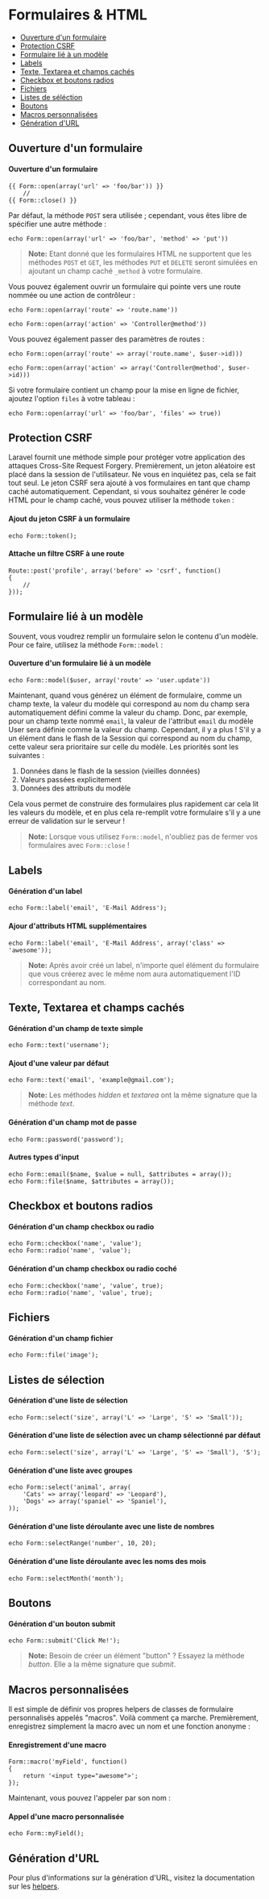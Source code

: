 # Formulaires & HTML

- [Ouverture d'un formulaire](#opening-a-form)
- [Protection CSRF](#csrf-protection)
- [Formulaire lié à un modèle](#form-model-binding)
- [Labels](#labels)
- [Texte, Textarea et champs cachés](#text)
- [Checkbox et boutons radios](#checkboxes-and-radio-buttons)
- [Fichiers](#file-input)
- [Listes de séléction](#drop-down-lists)
- [Boutons](#buttons)
- [Macros personnalisées](#custom-macros)
- [Génération d'URL](#generating-urls)

<a name="opening-a-form"></a>
## Ouverture d'un formulaire

#### Ouverture d'un formulaire

    {{ Form::open(array('url' => 'foo/bar')) }}
        //
    {{ Form::close() }}

Par défaut, la méthode `POST` sera utilisée ; cependant, vous êtes libre de spécifier une autre méthode :

    echo Form::open(array('url' => 'foo/bar', 'method' => 'put'))

> **Note:** Etant donné que les formulaires HTML ne supportent que les méthodes `POST` et `GET`, les méthodes `PUT` et `DELETE` seront simulées en ajoutant un champ caché `_method` à votre formulaire.

Vous pouvez également ouvrir un formulaire qui pointe vers une route nommée ou une action de contrôleur :

    echo Form::open(array('route' => 'route.name'))

    echo Form::open(array('action' => 'Controller@method'))

Vous pouvez également passer des paramètres de routes :

    echo Form::open(array('route' => array('route.name', $user->id)))

    echo Form::open(array('action' => array('Controller@method', $user->id)))

Si votre formulaire contient un champ pour la mise en ligne de fichier, ajoutez l'option `files` à votre tableau :

    echo Form::open(array('url' => 'foo/bar', 'files' => true))

<a name="csrf-protection"></a>
## Protection CSRF

Laravel fournit une méthode simple pour protéger votre application des attaques Cross-Site Request Forgery. Premièrement, un jeton aléatoire est placé dans la session de l'utilisateur. Ne vous en inquiétez pas, cela se fait tout seul. Le jeton CSRF sera ajouté à vos formulaires en tant que champ caché automatiquement. Cependant, si vous souhaitez générer le code HTML pour le champ caché, vous pouvez utiliser la méthode `token` :

#### Ajout du jeton CSRF à un formulaire

    echo Form::token();

#### Attache un filtre CSRF à une route

    Route::post('profile', array('before' => 'csrf', function()
    {
        //
    }));

<a name="form-model-binding"></a>
## Formulaire lié à un modèle

Souvent, vous voudrez remplir un formulaire selon le contenu d'un modèle. Pour ce faire, utilisez la méthode `Form::model` :

#### Ouverture d'un formulaire lié à un modèle

    echo Form::model($user, array('route' => 'user.update'))

Maintenant, quand vous générez un élément de formulaire, comme un champ texte, la valeur du modèle qui correspond au nom du champ sera automatiquement défini comme la valeur du champ. Donc, par exemple, pour un champ texte nommé `email`, la valeur de l'attribut `email` du modèle User sera définie comme la valeur du champ. Cependant, il y a plus ! S'il y a un élément dans le flash de la Session qui correspond au nom du champ, cette valeur sera prioritaire sur celle du modèle. Les priorités sont les suivantes :

1. Données dans le flash de la session (vieilles données)
2. Valeurs passées explicitement
3. Données des attributs du modèle

Cela vous permet de construire des formulaires plus rapidement car cela lit les valeurs du modèle, et en plus cela re-remplit votre formulaire s'il y a une erreur de validation sur le serveur !

> **Note:** Lorsque vous utilisez `Form::model`, n'oubliez pas de fermer vos formulaires avec `Form::close` !

<a name="labels"></a>
## Labels

#### Génération d'un label

    echo Form::label('email', 'E-Mail Address');

#### Ajour d'attributs HTML supplémentaires

    echo Form::label('email', 'E-Mail Address', array('class' => 'awesome'));

> **Note:** Après avoir créé un label, n'importe quel élément du formulaire que vous créerez avec le même nom aura automatiquement l'ID correspondant au nom.

<a name="text"></a>
## Texte, Textarea et champs cachés

#### Génération d'un champ de texte simple

    echo Form::text('username');

#### Ajout d'une valeur par défaut

    echo Form::text('email', 'example@gmail.com');

> **Note:** Les méthodes *hidden* et *textarea* ont la même signature que la méthode *text*.

#### Génération d'un champ mot de passe

    echo Form::password('password');

#### Autres types d'input

    echo Form::email($name, $value = null, $attributes = array());
    echo Form::file($name, $attributes = array());

<a name="checkboxes-and-radio-buttons"></a>
## Checkbox et boutons radios

#### Génération d'un champ checkbox ou radio

    echo Form::checkbox('name', 'value');
    echo Form::radio('name', 'value');

#### Génération d'un champ checkbox ou radio coché

    echo Form::checkbox('name', 'value', true);
    echo Form::radio('name', 'value', true);

<a name="file-input"></a>
## Fichiers

#### Génération d'un champ fichier

    echo Form::file('image');

<a name="drop-down-lists"></a>
## Listes de sélection

#### Génération d'une liste de sélection

    echo Form::select('size', array('L' => 'Large', 'S' => 'Small'));

#### Génération d'une liste de sélection avec un champ sélectionné par défaut

    echo Form::select('size', array('L' => 'Large', 'S' => 'Small'), 'S');

#### Génération d'une liste avec groupes

    echo Form::select('animal', array(
        'Cats' => array('leopard' => 'Leopard'),
        'Dogs' => array('spaniel' => 'Spaniel'),
    ));

#### Génération d'une liste déroulante avec une liste de nombres

    echo Form::selectRange('number', 10, 20);

#### Génération d'une liste déroulante avec les noms des mois

    echo Form::selectMonth('month');

<a name="buttons"></a>
## Boutons

#### Génération d'un bouton submit

    echo Form::submit('Click Me!');

> **Note:** Besoin de créer un élément "button" ? Essayez la méthode *button*. Elle a la même signature que *submit*.

<a name="custom-macros"></a>
## Macros personnalisées

Il est simple de définir vos propres helpers de classes de formulaire personnalisés appelés "macros". Voilà comment ça marche. Premièrement, enregistrez simplement la macro avec un nom et une fonction anonyme :

#### Enregistrement d'une macro

    Form::macro('myField', function()
    {
        return '<input type="awesome">';
    });

Maintenant, vous pouvez l'appeler par son nom :

#### Appel d'une macro personnalisée

    echo Form::myField();

<a name="generating-urls"></a>
## Génération d'URL

Pour plus d'informations sur la génération d'URL, visitez la documentation sur les [helpers](/4.1/helpers#urls).
